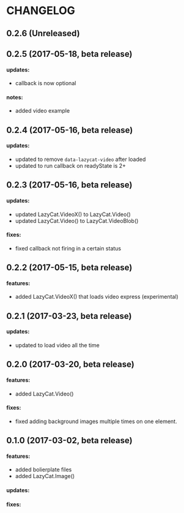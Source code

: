 CHANGELOG
=========

## 0.2.6 (Unreleased)

## 0.2.5 (2017-05-18, beta release)

#### updates:
- callback is now optional

#### notes:
- added video example

## 0.2.4 (2017-05-16, beta release)

#### updates:
- updated to remove `data-lazycat-video` after loaded
- updated to run callback on readyState is 2+

## 0.2.3 (2017-05-16, beta release)

#### updates:
- updated LazyCat.VideoX() to LazyCat.Video()
- updated LazyCat.Video() to LazyCat.VideoBlob()

#### fixes:
- fixed callback not firing in a certain status

## 0.2.2 (2017-05-15, beta release)

#### features:
- added LazyCat.VideoX() that loads video express (experimental)

## 0.2.1 (2017-03-23, beta release)

#### updates:
 - updated to load video all the time

## 0.2.0 (2017-03-20, beta release)

#### features:
 - added LazyCat.Video()

#### fixes:
 - fixed adding background images multiple times on one element.

## 0.1.0 (2017-03-02, beta release)

#### features:
 - added bolierplate files
 - added LazyCat.Image()

#### updates:

#### fixes:
